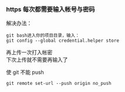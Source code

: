 ### https 每次都需要输入帐号与密码
解决办法：  
```
git bash进入你的项目目录，输入：  
git config --global credential.helper store  
```
再上传一次打入帐密  
下次上传就不需要再输入了

使 git 不能 push
````
git remote set-url --push origin no_push
````
